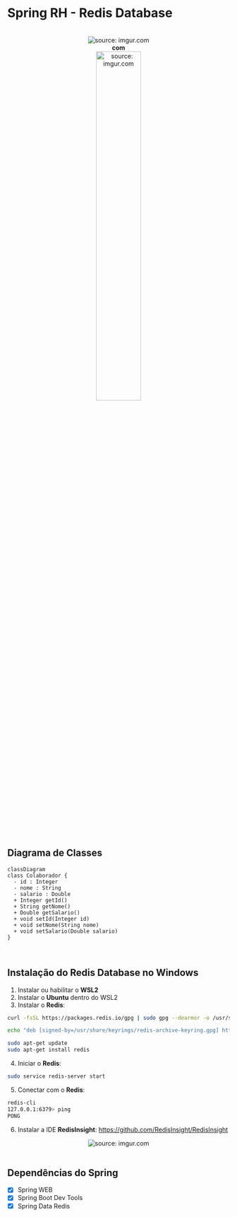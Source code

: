 # Spring RH - Redis Database

<br />

<div align="center">
    <img src="https://i.imgur.com/w8tTOuT.png" title="source: imgur.com" /> 
    <br /><b>com</b><br />
    <img src="https://i.imgur.com/4Iidn3S.png" title="source: imgur.com" width="45%"/> 
</div>


<br />

## Diagrama de Classes

```mermaid
classDiagram
class Colaborador {
  - id : Integer
  - nome : String
  - salario : Double
  + Integer getId()
  + String getNome()
  + Double getSalario()
  + void setId(Integer id)
  + void setNome(String nome)
  + void setSalario(Double salario)
}
```

<br />

## Instalação do Redis Database no Windows

1. Instalar ou habilitar o **WSL2**
2. Instalar o **Ubuntu** dentro do WSL2
3. Instalar o **Redis**:

```bash
curl -fsSL https://packages.redis.io/gpg | sudo gpg --dearmor -o /usr/share/keyrings/redis-archive-keyring.gpg

echo "deb [signed-by=/usr/share/keyrings/redis-archive-keyring.gpg] https://packages.redis.io/deb $(lsb_release -cs) main" | sudo tee /etc/apt/sources.list.d/redis.list

sudo apt-get update
sudo apt-get install redis
```

4. Iniciar o **Redis**:

```bash
sudo service redis-server start
```

5. Conectar com o **Redis**:

```bash
redis-cli 
127.0.0.1:6379> ping
PONG
```

6. Instalar a IDE **RedisInsight**: https://github.com/RedisInsight/RedisInsight

<div align="center"><img src="https://i.imgur.com/alfD6Zi.png" title="source: imgur.com" /></div>

<br />

## Dependências do Spring



- [x] Spring WEB
- [x] Spring Boot Dev Tools
- [x] Spring Data Redis
